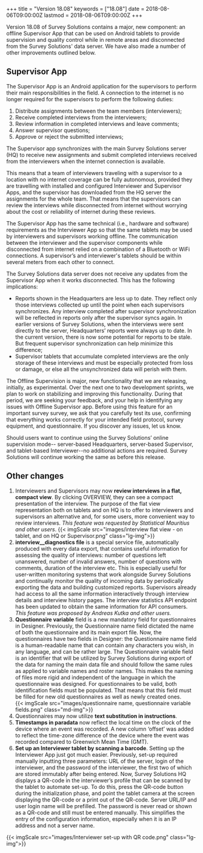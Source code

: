 ﻿+++
title = "Version 18.08"
keywords = ["18.08"]
date = 2018-08-06T09:00:00Z
lastmod = 2018-08-06T09:00:00Z
+++

Version 18.08 of Survey Solutions contains a
 major, new component: an offline Supervisor App that can be used on Android tablets to provide supervision and quality control while in remote areas and disconnected from the Survey Solutions' data server. We have also made a number of other improvements outlined below.

## Supervisor App
The Supervisor App is an Android application for the supervisors to perform their main responsibilities in the field. A connection to the internet is no longer required for the supervisors to perform the following duties:

1. Distribute assignments between the team members (interviewers);
2. Receive completed interviews from the interviewers;
3. Review information in completed interviews and leave comments;
4. Answer supervisor questions;
5. Approve or reject the submitted interviews;

The Supervisor app synchronizes with the main Survey Solutions server (HQ) to receive new assignments and submit completed interviews received from the interviewers when the internet connection is available.

This means that a team of interviewers traveling with a supervisor to a location with no internet coverage can be fully autonomous, provided they are travelling with installed and configured Interviewer and Supervisor Apps, and the supervisor has downloaded from the HQ server the assignments for the whole team. That means that the supervisors can review the interviews while disconnected from internet without worrying about the cost or reliability of internet during these reviews.

The Supervisor App has the same technical (i.e., hardware and software) requirements as the Interviewer App so that the same tablets may be used by interviewers and supervisors working offline. The communication between the interviewer and the supervisor components while disconnected from internet relied on a combination of a Bluetooth or WiFi connections. A supervisor’s and interviewer's tablets should be within several meters from each other to connect.

The Survey Solutions data server does not receive any updates from the Supervisor App when it works disconnected. This has the following implications:

- Reports shown in the Headquarters are less up to date. They reflect only those interviews collected up until the point when each supervisors synchronizes. Any interview completed after supervisor synchronization will be reflected in reports only after the supervisor syncs again. In earlier versions of Survey Solutions, when the interviews were sent directly to the server, Headquarters’ reports were always up to date. In the current version, there is now some potential for reports to be stale. But frequent supervisor synchronization can help minimize this difference;
- Supervisor tablets that accumulate completed interviews are the only storage of these interviews and must be especially protected from loss or damage, or else all the unsynchronized data will perish with them.

The Offline Supervision is major, new functionality that we are releasing, initially, as experimental. Over the next one to two development sprints, we plan to work on stabilizing and improving this functionality. During that period, we are seeking your feedback, and your help in identifying any issues with Offline Supervisor app. Before using this feature for an important survey survey, we ask that you carefully test its use, confirming that everything works correctly for your intended field protocol, survey equipment, and questionnaire. If you discover any issues, let us know.

Should users want to continue using the Survey Solutions’ online supervision mode-- server-based Headquarters, server-based Supervisor, and tablet-based Interviewer--no additional actions are required. Survey Solutions will continue working the same as before this release.

## Other changes

1. Interviewers and Supervisors may now **review interviews in a flat, compact view**. By clicking OVERVIEW, they can see a compact presentation of the interview. The purpose of the flat view representation both on tablets and on HQ is to offer to interviewers and supervisors an alternative and, for some users, more convenient way to review interviews. _This feature was requested by Statistical Mauritius and other users_.
{{< imgScale src="images/interview flat view - on tablet, and on HQ or Supervisor.png"  class="lg-img">}}
2. **interview__diagnostics file** is a special service file, automatically produced with every data export, that contains useful information for assessing the quality of interviews: number of questions left unanswered, number of invalid answers, number of questions with comments, duration of the interview etc. This is especially useful for user-written monitoring systems that work alongside Survey Solutions and continually monitor the quality of incoming data by periodically exporting the data and building customized reports. Supervisors already had access to all the same information interactively through interview details and interview history pages. The interview statistics API endpoint has been updated to obtain the same information for API consumers. _This feature was proposed by Andreas Kutka and other users._
3. **Questionnaire variable** field is a new mandatory field for questionnaires in Designer. Previously, the Questionnaire name field dictated the name of both the questionnaire and its main export file. Now, the questionnaires have two fields in Designer: the Questionnaire name field is a human-readable name that can contain any characters you wish, in any language, and can be rather large. The Questionnaire variable field is an identifier that will be utilized by Survey Solutions during export of the data for naming the main data file and should follow the same rules as applied to variable names and roster names. This makes the naming of files more rigid and independent of the language in which the questionnaire was designed. For questionnaires to be valid, both identification fields must be populated. That means that this field must be filled for new old questionnaires as well as newly created ones.  
{{< imgScale src="images/questionnaire name, questionnaire variable fields.png"  class="md-img">}}
4. Questionnaires may now utilize **text substitution in instructions**.
5. **Timestamps in paradata** now reflect the local time on the clock of the device where an event was recorded. A new column ‘offset’ was added to reflect the time-zone difference of the device where the event was recorded compared to Greenwich Mean Time (GMT).
6. **Set up an Interviewer tablet by scanning a barcode**. Setting up the Interviewer App just got much easier. Previously, set-up required manually inputting three parameters: URL of the server, login of the interviewer, and the password of the interviewer, the first two of which are stored immutably after being entered. Now, Survey Solutions HQ displays a QR-code in the interviewer’s profile that can be scanned by the tablet to automate set-up. To do this, press the QR-code button during the initialization phase, and point the tablet camera at the screen displaying the QR-code or a print out of the QR-code. Server URL/IP and user login name will be prefilled. The password is never read or shown as a QR-code and still must be entered manually. This simplifies the entry of the configuration information, especially when it is an IP address and not a server name. 

{{< imgScale src="images/Interviewer set-up with QR code.png"  class="lg-img">}}
